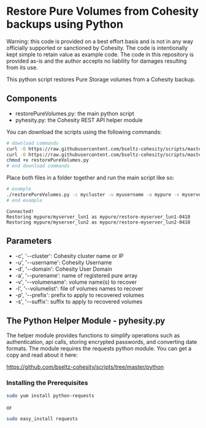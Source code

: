 # Restore Pure Volumes from Cohesity backups using Python

Warning: this code is provided on a best effort basis and is not in any way officially supported or sanctioned by Cohesity. The code is intentionally kept simple to retain value as example code. The code in this repository is provided as-is and the author accepts no liability for damages resulting from its use.

This python script restores Pure Storage volumes from a Cohesity backup.

## Components

* restorePureVolumes.py: the main python script
* pyhesity.py: the Cohesity REST API helper module

You can download the scripts using the following commands:

```bash
# download commands
curl -O https://raw.githubusercontent.com/bseltz-cohesity/scripts/master/python/restorePureVolumes/restorePureVolumes.py
curl -O https://raw.githubusercontent.com/bseltz-cohesity/scripts/master/python/pyhesity.py
chmod +x restorePureVolumes.py
# end download commands
```

Place both files in a folder together and run the main script like so:

```bash
# example
./restorePureVolumes.py -c mycluster -u myusername -a mypure -v myserver_lun1 -v myserver_lun2 -p restore- -s -0410
# end example
```

```text
Connected!
Restoring mypure/myserver_lun1 as mypure/restore-myserver_lun1-0410
Restoring mypure/myserver_lun2 as mypure/restore-myserver_lun2-0410
```

## Parameters

* -c', '--cluster': Cohesity cluster name or IP
* -u', '--username': Cohesity Username
* -d', '--domain': Cohesity User Domain
* -a', '--purename': name of registered pure array
* -v', '--volumename': volume name(s) to recover
* -l', '--volumelist': file of volumes names to recover
* -p', '--prefix': prefix to apply to recovered volumes
* -s', '--suffix': suffix to apply to recovered volumes

## The Python Helper Module - pyhesity.py

The helper module provides functions to simplify operations such as authentication, api calls, storing encrypted passwords, and converting date formats. The module requires the requests python module. You can get a copy and read about it here:

<https://github.com/bseltz-cohesity/scripts/tree/master/python>

### Installing the Prerequisites

```bash
sudo yum install python-requests
```

or

```bash
sudo easy_install requests
```
